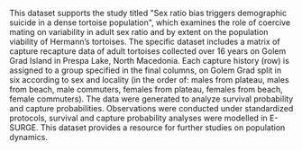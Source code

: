 This dataset supports the study titled "Sex ratio bias triggers demographic suicide in a dense tortoise population", which examines the role of coercive mating on variability in adult sex ratio and by extent on the population viability of Hermann’s tortoises. The specific dataset includes a matrix of capture recapture data of adult tortoises collected over 16 years on Golem Grad Island in Prespa Lake, North Macedonia. Each capture history (row) is assigned to a group specified in the final columns, on Golem Grad split in six according to sex and locality (in the order of: males from plateau, males from beach, male commuters, females from plateau, females from beach, female commuters). The data were generated to analyze survival probability and capture probabilities. Observations were conducted under standardized protocols, survival and capture probability analyses were modelled in E-SURGE. This dataset provides a resource for further studies on population dynamics. 
